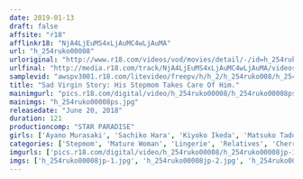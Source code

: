 ```yaml
---
date: 2019-01-13
draft: false
affsite: "r18"
afflinkr18: "NjA4LjEuMS4xLjAuMC4wLjAuMA"
url: "h_254ruko00008"
urloriginal: "http://www.r18.com/videos/vod/movies/detail/-/id=h_254ruko00008"
urlfinal: "http://media.r18.com/track/NjA4LjEuMS4xLjAuMC4wLjAuMA/videos/vod/movies/detail/-/id=h_254ruko00008"
samplevid: "awspv3001.r18.com/litevideo/freepv/h/h_2/h_254ruko008/h_254ruko008_dmb_w.mp4"
title: "Sad Virgin Story: His Stepmom Takes Care Of Him."
mainimgurl: "pics.r18.com/digital/video/h_254ruko00008/h_254ruko00008ps.jpg"
mainimgs: "h_254ruko00008ps.jpg"
releasedate: "June 20, 2018"
duration: 121
productioncomp: "STAR PARADISE"
girls: ['Ayano Murasaki', 'Sachiko Hara', 'Kiyoko Ikeda', 'Matsuko Tadokoro', 'Kyoko Yoshino', 'Mai Fuyuki']
categories: ['Stepmom', 'Mature Woman', 'Lingerie', 'Relatives', 'Cherry Boy', 'Hi-Def']
imgurls: ['pics.r18.com/digital/video/h_254ruko00008/h_254ruko00008jp-1.jpg', 'pics.r18.com/digital/video/h_254ruko00008/h_254ruko00008jp-2.jpg', 'pics.r18.com/digital/video/h_254ruko00008/h_254ruko00008jp-3.jpg', 'pics.r18.com/digital/video/h_254ruko00008/h_254ruko00008jp-4.jpg', 'pics.r18.com/digital/video/h_254ruko00008/h_254ruko00008jp-5.jpg', 'pics.r18.com/digital/video/h_254ruko00008/h_254ruko00008jp-6.jpg', 'pics.r18.com/digital/video/h_254ruko00008/h_254ruko00008jp-7.jpg', 'pics.r18.com/digital/video/h_254ruko00008/h_254ruko00008jp-8.jpg', 'pics.r18.com/digital/video/h_254ruko00008/h_254ruko00008jp-9.jpg', 'pics.r18.com/digital/video/h_254ruko00008/h_254ruko00008jp-10.jpg', 'pics.r18.com/digital/video/h_254ruko00008/h_254ruko00008jp-11.jpg', 'pics.r18.com/digital/video/h_254ruko00008/h_254ruko00008jp-12.jpg', 'pics.r18.com/digital/video/h_254ruko00008/h_254ruko00008jp-13.jpg', 'pics.r18.com/digital/video/h_254ruko00008/h_254ruko00008jp-14.jpg', 'pics.r18.com/digital/video/h_254ruko00008/h_254ruko00008jp-15.jpg', 'pics.r18.com/digital/video/h_254ruko00008/h_254ruko00008jp-16.jpg', 'pics.r18.com/digital/video/h_254ruko00008/h_254ruko00008jp-17.jpg', 'pics.r18.com/digital/video/h_254ruko00008/h_254ruko00008jp-18.jpg', 'pics.r18.com/digital/video/h_254ruko00008/h_254ruko00008jp-19.jpg']
imgs: ['h_254ruko00008jp-1.jpg', 'h_254ruko00008jp-2.jpg', 'h_254ruko00008jp-3.jpg', 'h_254ruko00008jp-4.jpg', 'h_254ruko00008jp-5.jpg', 'h_254ruko00008jp-6.jpg', 'h_254ruko00008jp-7.jpg', 'h_254ruko00008jp-8.jpg', 'h_254ruko00008jp-9.jpg', 'h_254ruko00008jp-10.jpg', 'h_254ruko00008jp-11.jpg', 'h_254ruko00008jp-12.jpg', 'h_254ruko00008jp-13.jpg', 'h_254ruko00008jp-14.jpg', 'h_254ruko00008jp-15.jpg', 'h_254ruko00008jp-16.jpg', 'h_254ruko00008jp-17.jpg', 'h_254ruko00008jp-18.jpg', 'h_254ruko00008jp-19.jpg']
---
```

